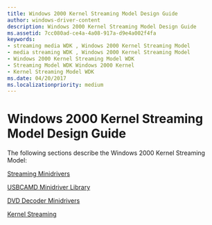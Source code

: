```yaml
---
title: Windows 2000 Kernel Streaming Model Design Guide
author: windows-driver-content
description: Windows 2000 Kernel Streaming Model Design Guide
ms.assetid: 7cc080ad-ce4a-4a08-917a-d9e4a002f4fa
keywords:
- streaming media WDK , Windows 2000 Kernel Streaming Model
- media streaming WDK , Windows 2000 Kernel Streaming Model
- Windows 2000 Kernel Streaming Model WDK
- Streaming Model WDK Windows 2000 Kernel
- Kernel Streaming Model WDK
ms.date: 04/20/2017
ms.localizationpriority: medium
---
```


# Windows 2000 Kernel Streaming Model Design Guide





The following sections describe the Windows 2000 Kernel Streaming Model:

[Streaming Minidrivers](https://msdn.microsoft.com/library/windows/hardware/ff568275)

[USBCAMD Minidriver Library](usbcamd-minidriver-library.md)

[DVD Decoder Minidrivers](https://msdn.microsoft.com/library/windows/hardware/ff558742)

[Kernel Streaming](kernel-streaming.md)

 

 




